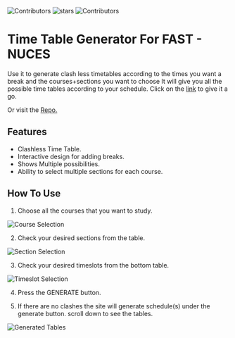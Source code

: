 ![Contributors](https://img.shields.io/github/contributors/Hamza5743/TimeTableGenerator.svg?style=flat-square) ![stars](https://img.shields.io/github/stars/Hamza5743/TimeTableGenerator.svg?style=flat-square) ![Contributors](https://img.shields.io/github/watchers/Hamza5743/TimeTableGenerator.svg?style=flat-square) 

# Time Table Generator For FAST - NUCES

Use it to generate clash less timetables according to the times you want a break and the courses+sections you want to choose It will give you all the possible time tables according to your schedule.
 Click on the [link](https://github.com/MdAliNoorka/TimeTableGenerator/blob/master/Calculator.html) to give it a go.
 
Or visit the [Repo.](https://github.com/Hamza5743/TimeTableGenerator)

## Features
- Clashless Time Table.
- Interactive design for adding breaks.
- Shows Multiple possibilities.
- Ability to select multiple sections for each course.

## How To Use

1. Choose all the courses that you want to study. 

![Course Selection](/Screenshots/Courses.png)

2. Check your desired sections from the table.

![Section Selection](/Screenshots/Sections.png)

3. Check your desired timeslots from the bottom table.

![Timeslot Selection](/Screenshots/Slots.png)

4. Press the GENERATE button.

5. If there are no clashes the site will generate schedule(s) under the generate button. scroll down to see the tables.

![Generated Tables](/Screenshots/Timetable.png)
